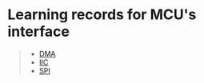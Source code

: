 # Learning records for MCU's interface

> - [DMA](https://nbviewer.jupyter.org/github/openxzx/learn-records/blob/master/mcu/dma/DMA.ipynb)
> - [IIC](https://nbviewer.jupyter.org/github/openxzx/learn-records/blob/master/mcu/iic/IIC.ipynb)
> - [SPI](https://nbviewer.jupyter.org/github/openxzx/learn-records/blob/master/mcu/spi/SPI.ipynb)
